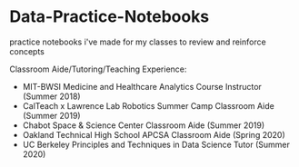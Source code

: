 # Data-Practice-Notebooks
practice notebooks i've made for my classes to review and reinforce concepts

Classroom Aide/Tutoring/Teaching Experience:

* MIT-BWSI Medicine and Healthcare Analytics Course Instructor (Summer 2018)
* CalTeach x Lawrence Lab Robotics Summer Camp Classroom Aide (Summer 2019)
* Chabot Space & Science Center Classroom Aide (Summer 2019)
* Oakland Technical High School APCSA Classroom Aide (Spring 2020)
* UC Berkeley Principles and Techniques in Data Science Tutor (Summer 2020)
